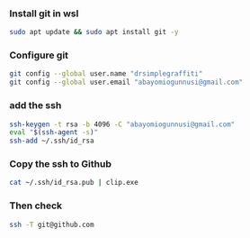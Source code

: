 
### Install git in wsl
```bash
sudo apt update && sudo apt install git -y
```


### Configure git
```bash
git config --global user.name "drsimplegraffiti"
git config --global user.email "abayomiogunnusi@gmail.com"
```


### add the ssh
```bash
ssh-keygen -t rsa -b 4096 -C "abayomiogunnusi@gmail.com"
eval "$(ssh-agent -s)"
ssh-add ~/.ssh/id_rsa

```

### Copy the ssh to Github
```bash
cat ~/.ssh/id_rsa.pub | clip.exe
```

### Then check
```bash
ssh -T git@github.com
```
